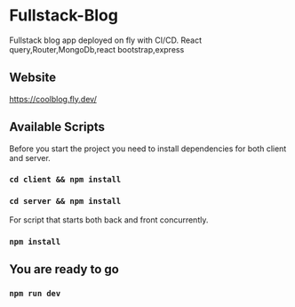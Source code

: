 # Fullstack-Blog

Fullstack blog app deployed on fly with CI/CD.
React query,Router,MongoDb,react bootstrap,express

## Website 
https://coolblog.fly.dev/

## Available Scripts

Before you start the project you need to install dependencies for both client and server. 
### `cd client && npm install`
### `cd server && npm install`
For script that starts both back and front concurrently.
### `npm install`
## You are ready to go
### `npm run dev`


